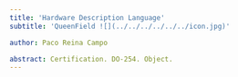 ```yaml
---
title: 'Hardware Description Language'
subtitle: 'QueenField ![](../../../../../../icon.jpg)'

author: Paco Reina Campo

abstract: Certification. DO-254. Object.
---
```

